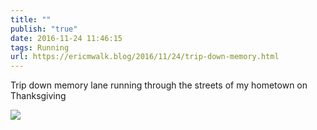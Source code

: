 ```yaml
---
title: ""
publish: "true"
date: 2016-11-24 11:46:15
tags: Running
url: https://ericmwalk.blog/2016/11/24/trip-down-memory.html
---
```


Trip down memory lane running through the streets of my hometown on Thanksgiving

![](https://ericmwalk.blog/uploads/2022/6f0ab97e4b.jpg)